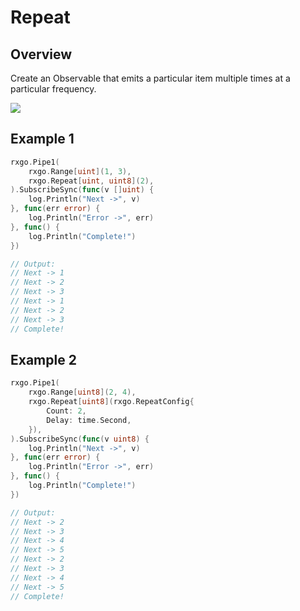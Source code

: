 # Repeat

## Overview

Create an Observable that emits a particular item multiple times at a particular frequency.

![](http://reactivex.io/documentation/operators/images/repeat.png)

## Example 1

```go
rxgo.Pipe1(
    rxgo.Range[uint](1, 3),
    rxgo.Repeat[uint, uint8](2),
).SubscribeSync(func(v []uint) {
    log.Println("Next ->", v)
}, func(err error) {
    log.Println("Error ->", err)
}, func() {
    log.Println("Complete!")
})

// Output:
// Next -> 1
// Next -> 2
// Next -> 3
// Next -> 1
// Next -> 2
// Next -> 3
// Complete!
```

## Example 2

```go
rxgo.Pipe1(
    rxgo.Range[uint8](2, 4),
    rxgo.Repeat[uint8](rxgo.RepeatConfig{
        Count: 2,
        Delay: time.Second,
    }),
).SubscribeSync(func(v uint8) {
    log.Println("Next ->", v)
}, func(err error) {
    log.Println("Error ->", err)
}, func() {
    log.Println("Complete!")
})

// Output:
// Next -> 2
// Next -> 3
// Next -> 4
// Next -> 5
// Next -> 2
// Next -> 3
// Next -> 4
// Next -> 5
// Complete!
```
